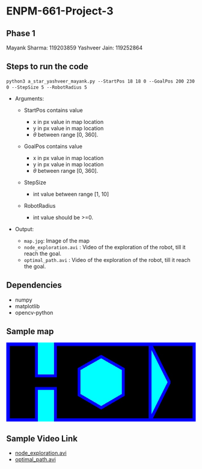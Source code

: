 # ENPM-661-Project-3

## Phase 1
Mayank Sharma: 119203859
Yashveer Jain: 119252864

## Steps to run the code
```
python3 a_star_yashveer_mayank.py --StartPos 18 18 0 --GoalPos 200 230 0 --StepSize 5 --RobotRadius 5
```
* Arguments:
    - StartPos contains value
        - x in px value in map location
        - y in px value in map location
        - $\theta$ between range [0, 360].
    - GoalPos contains value
        - x in px value in map location
        - y in px value in map location
        - $\theta$ between range [0, 360].
    - StepSize
        - int value between range [1, 10]
    
    - RobotRadius
        - int value should be >=0.

* Output:
    - `map.jpg`: Image of the map
    - `node_exploration.avi` : Video of the exploration of the robot, till it reach the goal.
    - `optimal_path.avi` : Video of the exploration of the robot, till it reach the goal.
    
## Dependencies
* numpy
* matplotlib
* opencv-python

## Sample map
![](sample_map.jpg)

## Sample Video Link
- [node_exploration.avi](https://drive.google.com/file/d/1KrvCTZtGnLT8h5XbDSfJFU27FYaxpjMj/view?usp=sharing)
- [optimal_path.avi](https://drive.google.com/file/d/1oQWJR02fnb2DijqKrRnq-vcoDWiaARCk/view?usp=sharing)